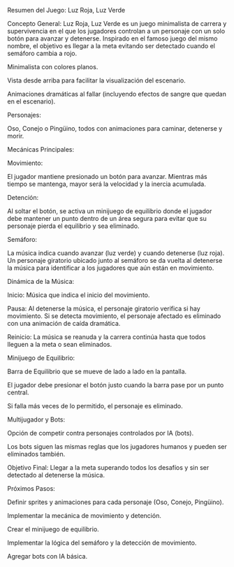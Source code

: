 Resumen del Juego: Luz Roja, Luz Verde

Concepto General:
Luz Roja, Luz Verde es un juego minimalista de carrera y supervivencia en el que los jugadores controlan a un personaje con un solo botón para avanzar y detenerse. Inspirado en el famoso juego del mismo nombre, el objetivo es llegar a la meta evitando ser detectado cuando el semáforo cambia a rojo.


Minimalista con colores planos.

Vista desde arriba para facilitar la visualización del escenario.

Animaciones dramáticas al fallar (incluyendo efectos de sangre que quedan en el escenario).

Personajes:

Oso, Conejo o Pingüino, todos con animaciones para caminar, detenerse y morir.

Mecánicas Principales:

Movimiento:

El jugador mantiene presionado un botón para avanzar. Mientras más tiempo se mantenga, mayor será la velocidad y la inercia acumulada.

Detención:

Al soltar el botón, se activa un minijuego de equilibrio donde el jugador debe mantener un punto dentro de un área segura para evitar que su personaje pierda el equilibrio y sea eliminado.

Semáforo:

La música indica cuando avanzar (luz verde) y cuando detenerse (luz roja). Un personaje giratorio ubicado junto al semáforo se da vuelta al detenerse la música para identificar a los jugadores que aún están en movimiento.

Dinámica de la Música:

Inicio: Música que indica el inicio del movimiento.

Pausa: Al detenerse la música, el personaje giratorio verifica si hay movimiento. Si se detecta movimiento, el personaje afectado es eliminado con una animación de caída dramática.

Reinicio: La música se reanuda y la carrera continúa hasta que todos lleguen a la meta o sean eliminados.

Minijuego de Equilibrio:

Barra de Equilibrio que se mueve de lado a lado en la pantalla.

El jugador debe presionar el botón justo cuando la barra pase por un punto central.

Si falla más veces de lo permitido, el personaje es eliminado.

Multijugador y Bots:

Opción de competir contra personajes controlados por IA (bots).

Los bots siguen las mismas reglas que los jugadores humanos y pueden ser eliminados también.

Objetivo Final:
Llegar a la meta superando todos los desafíos y sin ser detectado al detenerse la música.

Próximos Pasos:

Definir sprites y animaciones para cada personaje (Oso, Conejo, Pingüino).

Implementar la mecánica de movimiento y detención.

Crear el minijuego de equilibrio.

Implementar la lógica del semáforo y la detección de movimiento.

Agregar bots con IA básica.